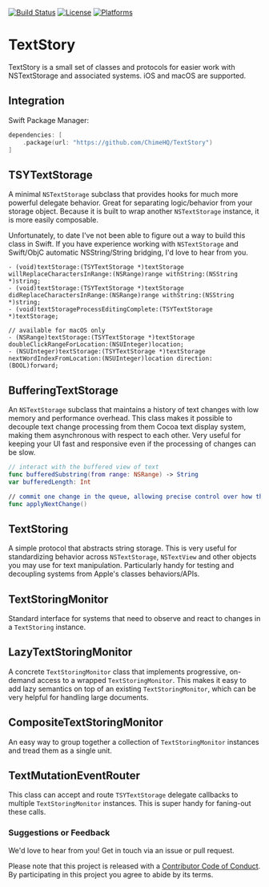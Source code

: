 [![Build Status][build status badge]][build status]
[![License][license badge]][license]
[![Platforms][platforms badge]][platforms]

# TextStory

TextStory is a small set of classes and protocols for easier work with NSTextStorage and associated systems. iOS and macOS are supported.

## Integration

Swift Package Manager:

```swift
dependencies: [
    .package(url: "https://github.com/ChimeHQ/TextStory")
]
```

## TSYTextStorage

A minimal `NSTextStorage` subclass that provides hooks for much more powerful delegate behavior. Great for separating logic/behavior from your storage object. Because it is built to wrap another `NSTextStorage` instance, it is more easily composable.

Unfortunately, to date I've not been able to figure out a way to build this class in Swift. If you have experience working with `NSTextStorage` and Swift/ObjC automatic NSString/String bridging, I'd love to hear from you.

```objc
- (void)textStorage:(TSYTextStorage *)textStorage willReplaceCharactersInRange:(NSRange)range withString:(NSString *)string;
- (void)textStorage:(TSYTextStorage *)textStorage didReplaceCharactersInRange:(NSRange)range withString:(NSString *)string;
- (void)textStorageProcessEditingComplete:(TSYTextStorage *)textStorage;

// available for macOS only
- (NSRange)textStorage:(TSYTextStorage *)textStorage doubleClickRangeForLocation:(NSUInteger)location;
- (NSUInteger)textStorage:(TSYTextStorage *)textStorage nextWordIndexFromLocation:(NSUInteger)location direction:(BOOL)forward;
```

## BufferingTextStorage

An `NSTextStorage` subclass that maintains a history of text changes with low memory and performance overhead. This class makes it possible to decouple text change processing from them Cocoa text display system, making them asynchronous with respect to each other. Very useful for keeping your UI fast and responsive even if the processing of changes can be slow.

```swift
// interact with the buffered view of text
func bufferedSubstring(from range: NSRange) -> String
var bufferedLength: Int

// commit one change in the queue, allowing precise control over how the buffered view changes
func applyNextChange()
```

## TextStoring

A simple protocol that abstracts string storage. This is very useful for standardizing behavior across `NSTextStorage`, `NSTextView` and other objects you may use for text manipulation. Particularly handy for testing and decoupling systems from Apple's classes behaviors/APIs.

## TextStoringMonitor

Standard interface for systems that need to observe and react to changes in a `TextStoring` instance.

## LazyTextStoringMonitor

A concrete `TextStoringMonitor` class that implements progressive, on-demand access to a wrapped `TextStoringMonitor`. This makes it easy to add lazy semantics on top of an existing `TextStoringMonitor`, which can be very helpful for handling large documents.

## CompositeTextStoringMonitor

An easy way to group together a collection of `TextStoringMonitor` instances and tread them as a single unit.

## TextMutationEventRouter

This class can accept and route `TSYTextStorage` delegate callbacks to multiple `TextStoringMonitor` instances. This is super handy for faning-out these calls.

### Suggestions or Feedback

We'd love to hear from you! Get in touch via an issue or pull request.

Please note that this project is released with a [Contributor Code of Conduct](CODE_OF_CONDUCT.md). By participating in this project you agree to abide by its terms.


[build status]: https://github.com/ChimeHQ/TextStory/actions
[build status badge]: https://github.com/ChimeHQ/TextStory/workflows/CI/badge.svg
[license]: https://opensource.org/licenses/BSD-3-Clause
[license badge]: https://img.shields.io/github/license/ChimeHQ/TextStory
[platforms]: https://swiftpackageindex.com/ChimeHQ/TextStory
[platforms badge]: https://img.shields.io/endpoint?url=https%3A%2F%2Fswiftpackageindex.com%2Fapi%2Fpackages%2FChimeHQ%2FTextStory%2Fbadge%3Ftype%3Dplatforms
